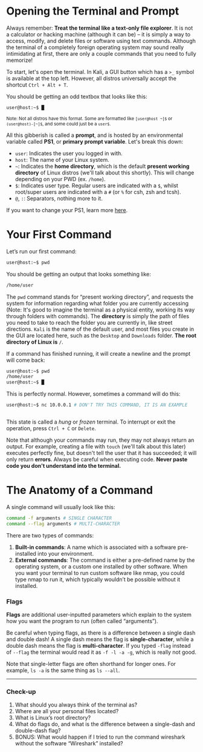 # Opening the Terminal and Prompt

Always remember: **Treat the terminal like a text-only file explorer**. It is not a calculator or hacking machine (although it can be) – it is simply a way to access, modify, and delete files or software using text commands. Although the terminal of a completely foreign operating system may sound really intimidating at first, there are only a couple commands that you need to fully memorize!

To start, let's open the terminal. In Kali, a GUI button which has a `>_` symbol is available at the top left. However, all distros universally accept the shortcut `Ctrl + Alt + T`.

You should be getting an odd textbox that looks like this:
```bash
user@host:~$ █
```
<sub>Note: Not all distros have this format. Some are formatted like `[user@host ~]$` or `(user@host)-[~]$`, and some could just be a `user$`.</sub>

All this gibberish is called a **prompt**, and is hosted by an environmental variable called **PS1**, or **primary prompt variable**. Let's break this down:
- `user`: Indicates the user you logged in with.
- `host`: The name of your Linux system.
- `~`: Indicates the **home directory**, which is the default **present working directory** of Linux distros (we'll talk about this shortly). This will change depending on your PWD (ex. `/home`).
- `$`: Indicates user type. Regular users are indicated with a `$`, whilst root/super users are indicated with a `#` (or `%` for csh, zsh and tcsh).
- `@`, `:`: Separators, nothing more to it.

If you want to change your PS1, learn more [here](https://linuxconfig.org/bash-prompt-basics).

# Your First Command

Let’s run our first command:
```bash
user@host:~$ pwd
```
You should be getting an output that looks something like:

```bash
/home/user
```

The `pwd` command stands for “present working directory”, and requests the system for information regarding what folder you are currently accessing (Note: It's good to imagine the terminal as a physical entity, working its way through folders with commands). The **directory** is simply the path of files you need to take to reach the folder you are currently in, like street directions. `Kali` is the name of the default user, and most files you create in the GUI are located here, such as the `Desktop` and `Downloads` folder. **The root directory of Linux is** `/`.

If a command has finished running, it will create a newline and the prompt will come back:

```bash
user@host:~$ pwd
/home/user
user@host:~$ █
```
This is perfectly normal. However, sometimes a command will do this:
```bash
user@host:~$ nc 10.0.0.1 # DON'T TRY THIS COMMAND, IT IS AN EXAMPLE



```
This state is called a _hung_ or _frozen_ terminal. To interrupt or exit the operation, press `Ctrl + C` or `Delete`. 

Note that although your commands may run, they may not always return an output. For example, creating a file with `touch` (we'll talk about this later) executes perfectly fine, but doesn't tell the user that it has succeeded; it will only return **errors**. Always be careful when executing code. **Never paste code you don't understand into the terminal.**

# The Anatomy of a Command

A single command will usually look like this:
```bash
command -f arguments # SINGLE CHARACTER
command --flag arguments # MULTI-CHARACTER
```

There are two types of commands:
1. **Built-in commands**: A name which is associated with a software pre-installed into your environment.
1. **External commands**: The command is either a pre-defined name by the operating system, or a custom one installed by other software. When you want your terminal to run custom software like nmap, you could type nmap to run it, which typically wouldn’t be possible without it installed.

### Flags
**Flags** are additional user-inputted parameters which explain to the system how you want the program to run (often called “arguments”).

Be careful when typing flags, as there is a difference between a single dash and double dash! A single dash means the flag is **single-character**, while a double dash means the flag is **multi-character**. If you typed `-flag` instead of `--flag` the terminal would read it as `-f -l -a -g`, which is really not good.

Note that single-letter flags are often shorthand for longer ones. For example, `ls -a` is the same thing as `ls --all`.

***

### Check-up
1. What should you always think of the terminal as?
1. Where are all your personal files located?
1. What is Linux’s root directory?
1. What do flags do, and what is the difference between a single-dash and double-dash flag?
1. BONUS: What would happen if I tried to run the command  wireshark without the software “Wireshark” installed?